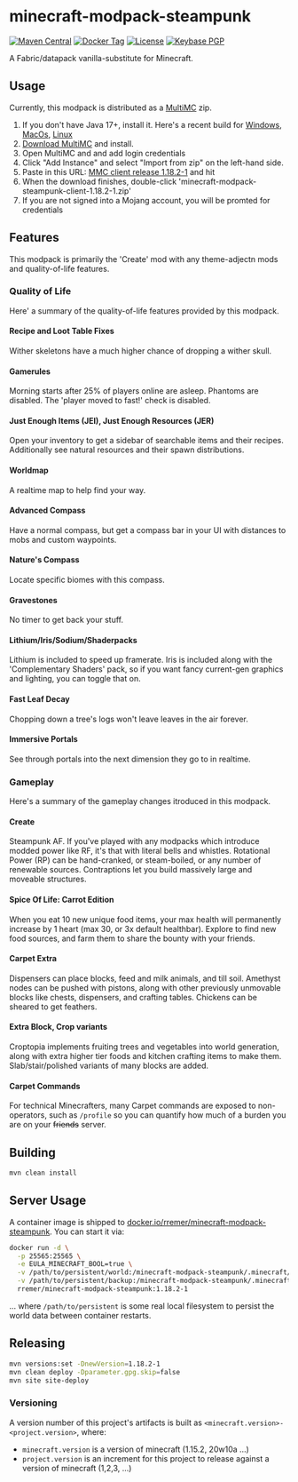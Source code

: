 # minecraft-modpack-steampunk

[![Maven Central](https://img.shields.io/maven-central/v/com.github.rremer/minecraft-modpack-steampunk?versionPrefix=1.18.2-1)](https://search.maven.org/artifact/com.github.rremer/minecraft-modpack-steampunk-client/1.18.2-1/jar)
[![Docker Tag](https://img.shields.io/docker/v/rremer/minecraft-modpack-steampunk/1.18.2-1?label=docker)](https://hub.docker.com/repository/docker/rremer/minecraft-modpack-steampunk/general)
[![License](https://img.shields.io/github/license/rremer/minecraft-modpack-steampunk)](https://opensource.org/licenses/MIT)
[![Keybase PGP](https://img.shields.io/keybase/pgp/rremer)](https://keybase.io/rremer/pgp_keys.asc)

A Fabric/datapack vanilla-substitute for Minecraft.

## Usage

Currently, this modpack is distributed as a [MultiMC] zip.

1. If you don't have Java 17+, install it. Here's a recent build for [Windows](https://cdn.azul.com/zulu/bin/zulu17.32.13-ca-jdk17.0.2-win_x64.msi), [MacOs](https://www.azul.com/downloads/?version=java-17-lts&os=macos&architecture=x86-64-bit&package=jdk), [Linux](https://www.azul.com/downloads/?version=java-17-lts&os=linux&architecture=x86-64-bit&package=jdk)
2. [Download MultiMC] and install.
3. Open MultiMC and and add login credentials
4. Click "Add Instance" and select "Import from zip" on the left-hand side.
5. Paste in this URL: [MMC client release 1.18.2-1] and hit <Enter> 
6. When the download finishes, double-click 'minecraft-modpack-steampunk-client-1.18.2-1.zip'
7. If you are not signed into a Mojang account, you will be promted for credentials

## Features

This modpack is primarily the 'Create' mod with any theme-adjectn mods and quality-of-life features.

### Quality of Life

Here' a summary of the quality-of-life features provided by this modpack.

#### Recipe and Loot Table Fixes

Wither skeletons have a much higher chance of dropping a wither skull.

#### Gamerules

Morning starts after 25% of players online are asleep. Phantoms are disabled. The 'player moved to fast!' check is disabled.

#### Just Enough Items (JEI), Just Enough Resources (JER)

Open your inventory to get a sidebar of searchable items and their recipes. Additionally see natural resources and their spawn distributions.

#### Worldmap

A realtime map to help find your way.

#### Advanced Compass

Have a normal compass, but get a compass bar in your UI with distances to mobs and custom waypoints.

#### Nature's Compass

Locate specific biomes with this compass.

#### Gravestones

No timer to get back your stuff.

#### Lithium/Iris/Sodium/Shaderpacks

Lithium is included to speed up framerate. Iris is included along with the 'Complementary Shaders' pack, so if you want fancy current-gen graphics and lighting, you can toggle that on.

#### Fast Leaf Decay

Chopping down a tree's logs won't leave leaves in the air forever.

#### Immersive Portals

See through portals into the next dimension they go to in realtime.

### Gameplay

Here's a summary of the gameplay changes itroduced in this modpack.

#### Create

Steampunk AF. If you've played with any modpacks which introduce modded power like RF, it's that with literal bells and whistles. Rotational Power (RP) can be hand-cranked, or steam-boiled, or any number of renewable sources. Contraptions let you build massively large and moveable structures.

#### Spice Of Life: Carrot Edition

When you eat 10 new unique food items, your max health will permanently increase by 1 heart (max 30, or 3x default healthbar). Explore to find new food sources, and farm them to share the bounty with your friends.

#### Carpet Extra

Dispensers can place blocks, feed and milk animals, and till soil. Amethyst nodes can be pushed with pistons, along with other previously unmovable blocks like chests, dispensers, and crafting tables. Chickens can be sheared to get feathers.

#### Extra Block, Crop variants

Croptopia implements fruiting trees and vegetables into world generation, along with extra higher tier foods and kitchen crafting items to make them. Slab/stair/polished variants of many blocks are added.

#### Carpet Commands

For technical Minecrafters, many Carpet commands are exposed to non-operators, such as `/profile` so you can quantify how much of a burden you are on your ~~friends~~ server.


## Building

```sh
mvn clean install
```

## Server Usage

A container image is shipped to [docker.io/rremer/minecraft-modpack-steampunk]. You can start it via:
```sh
docker run -d \
  -p 25565:25565 \
  -e EULA_MINECRAFT_BOOL=true \
  -v /path/to/persistent/world:/minecraft-modpack-steampunk/.minecraft/world \
  -v /path/to/persistent/backup:/minecraft-modpack-steampunk/.minecraft/backup \
  rremer/minecraft-modpack-steampunk:1.18.2-1
```
... where ```/path/to/persistent``` is some real local filesystem to persist the world data between container restarts.


## Releasing

```sh
mvn versions:set -DnewVersion=1.18.2-1
mvn clean deploy -Dparameter.gpg.skip=false
mvn site site-deploy
```

### Versioning

A version number of this project's artifacts is built as ```<minecraft.version>-<project.version>```, where:
* ```minecraft.version``` is a version of minecraft (1.15.2, 20w10a ...)
* ```project.version``` is an increment for this project to release against a version of minecraft (1,2,3, ...)

[MultiMC]:https://multimc.org/
[Download MultiMC]:https://multimc.org/#Download
[MMC client release 1.18.2-1]:https://repo.maven.apache.org/maven2/com/github/rremer/minecraft-modpack-steampunk-client/1.18.2-1/minecraft-modpack-steampunk-client-1.18.2-1.zip
[docker.io/rremer/minecraft-modpack-steampunk]:https://hub.docker.com/r/rremer/minecraft-modpack-steampunk/tags
